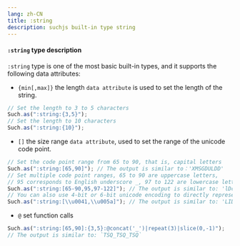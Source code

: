 ```yaml
---
lang: zh-CN
title: :string
description: suchjs built-in type string
---
```


#### `:string` type description

`:string` type is one of the most basic built-in types, and it supports the following data attributes:

- `{min[,max]}` the length `data attribute` is used to set the length of the string.

```javascript
// Set the length to 3 to 5 characters
Such.as(":string:{3,5}");
// Set the length to 10 characters
Such.as(":string:{10}");
```

- `[]` the size range `data attribute`, used to set the range of the unicode code point.

```javascript
// Set the code point range from 65 to 90, that is, capital letters
Such.as(":string:[65,90]"); // The output is similar to：'XMSGDULDD'
// Set multiple code point ranges, 65 to 90 are uppercase letters,
// 95 corresponds to English underscore _, 97 to 122 are lowercase letters
Such.as(":string:[65-90,95,97-122]"); // The output is similar to: 'lDc_aKlP'
// You can also use 4-bit or 6-bit unicode encoding to directly represent the code point range
Such.as(":string:[\\u0041,\\u005a]"); // The output is similar to: 'LIDPDKGCJE'
```

- `@` set function calls

```javascript
Such.as(":string:[65,90]:{3,5}:@concat('_')|repeat(3)|slice(0,-1)");
// The output is similar to: `TSQ_TSQ_TSQ`
```
